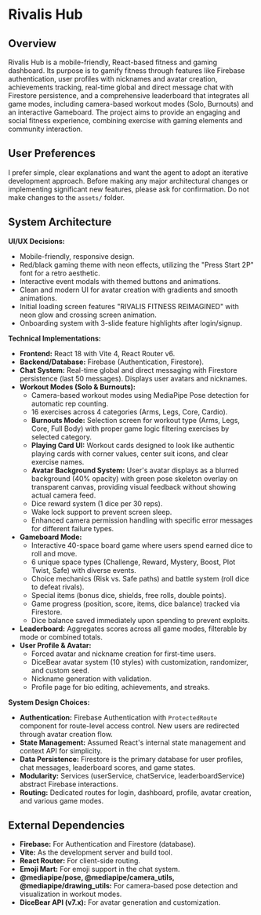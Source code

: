 # Rivalis Hub

## Overview
Rivalis Hub is a mobile-friendly, React-based fitness and gaming dashboard. Its purpose is to gamify fitness through features like Firebase authentication, user profiles with nicknames and avatar creation, achievements tracking, real-time global and direct message chat with Firestore persistence, and a comprehensive leaderboard that integrates all game modes, including camera-based workout modes (Solo, Burnouts) and an interactive Gameboard. The project aims to provide an engaging and social fitness experience, combining exercise with gaming elements and community interaction.

## User Preferences
I prefer simple, clear explanations and want the agent to adopt an iterative development approach. Before making any major architectural changes or implementing significant new features, please ask for confirmation. Do not make changes to the `assets/` folder.

## System Architecture

**UI/UX Decisions:**
- Mobile-friendly, responsive design.
- Red/black gaming theme with neon effects, utilizing the "Press Start 2P" font for a retro aesthetic.
- Interactive event modals with themed buttons and animations.
- Clean and modern UI for avatar creation with gradients and smooth animations.
- Initial loading screen features "RIVALIS FITNESS REIMAGINED" with neon glow and crossing screen animation.
- Onboarding system with 3-slide feature highlights after login/signup.

**Technical Implementations:**
- **Frontend:** React 18 with Vite 4, React Router v6.
- **Backend/Database:** Firebase (Authentication, Firestore).
- **Chat System:** Real-time global and direct messaging with Firestore persistence (last 50 messages). Displays user avatars and nicknames.
- **Workout Modes (Solo & Burnouts):**
    - Camera-based workout modes using MediaPipe Pose detection for automatic rep counting.
    - 16 exercises across 4 categories (Arms, Legs, Core, Cardio).
    - **Burnouts Mode:** Selection screen for workout type (Arms, Legs, Core, Full Body) with proper game logic filtering exercises by selected category.
    - **Playing Card UI:** Workout cards designed to look like authentic playing cards with corner values, center suit icons, and clear exercise names.
    - **Avatar Background System:** User's avatar displays as a blurred background (40% opacity) with green pose skeleton overlay on transparent canvas, providing visual feedback without showing actual camera feed.
    - Dice reward system (1 dice per 30 reps).
    - Wake lock support to prevent screen sleep.
    - Enhanced camera permission handling with specific error messages for different failure types.
- **Gameboard Mode:**
    - Interactive 40-space board game where users spend earned dice to roll and move.
    - 6 unique space types (Challenge, Reward, Mystery, Boost, Plot Twist, Safe) with diverse events.
    - Choice mechanics (Risk vs. Safe paths) and battle system (roll dice to defeat rivals).
    - Special items (bonus dice, shields, free rolls, double points).
    - Game progress (position, score, items, dice balance) tracked via Firestore.
    - Dice balance saved immediately upon spending to prevent exploits.
- **Leaderboard:** Aggregates scores across all game modes, filterable by mode or combined totals.
- **User Profile & Avatar:**
    - Forced avatar and nickname creation for first-time users.
    - DiceBear avatar system (10 styles) with customization, randomizer, and custom seed.
    - Nickname generation with validation.
    - Profile page for bio editing, achievements, and streaks.

**System Design Choices:**
- **Authentication:** Firebase Authentication with `ProtectedRoute` component for route-level access control. New users are redirected through avatar creation flow.
- **State Management:** Assumed React's internal state management and context API for simplicity.
- **Data Persistence:** Firestore is the primary database for user profiles, chat messages, leaderboard scores, and game states.
- **Modularity:** Services (userService, chatService, leaderboardService) abstract Firebase interactions.
- **Routing:** Dedicated routes for login, dashboard, profile, avatar creation, and various game modes.

## External Dependencies
- **Firebase:** For Authentication and Firestore (database).
- **Vite:** As the development server and build tool.
- **React Router:** For client-side routing.
- **Emoji Mart:** For emoji support in the chat system.
- **@mediapipe/pose, @mediapipe/camera_utils, @mediapipe/drawing_utils:** For camera-based pose detection and visualization in workout modes.
- **DiceBear API (v7.x):** For avatar generation and customization.